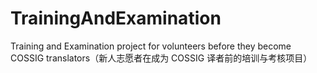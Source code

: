 # TrainingAndExamination
Training and Examination project for volunteers before they become COSSIG translators（新人志愿者在成为 COSSIG 译者前的培训与考核项目）

